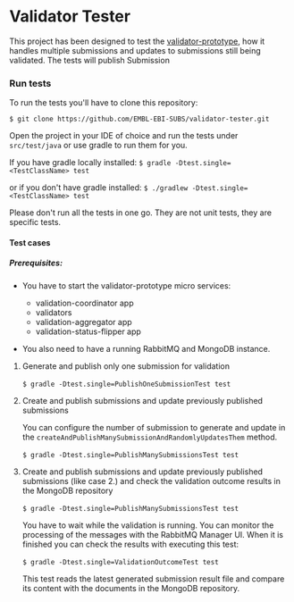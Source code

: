 # Validator Tester
This project has been designed to test the [validator-prototype](https://github.com/EMBL-EBI-SUBS/validator-prototype), how it handles multiple submissions and updates to submissions still being validated.
The tests will publish Submission

### Run tests
To run the tests you'll have to clone this repository:
```
$ git clone https://github.com/EMBL-EBI-SUBS/validator-tester.git
```
Open the project in your IDE of choice and run the tests under `src/test/java` or use gradle to run them for you.

If you have gradle locally installed: `$ gradle -Dtest.single=<TestClassName> test`

or if you don't have gradle installed: `$ ./gradlew -Dtest.single=<TestClassName> test`

Please don't run all the tests in one go. They are not unit tests, they are specific tests.

#### Test cases

##### Prerequisites:

- You have to start the validator-prototype micro services:
  - validation-coordinator app
  - validators
  - validation-aggregator app
  - validation-status-flipper app

- You also need to have a running RabbitMQ and MongoDB instance.


1. Generate and publish only one submission for validation
<br><br>`$ gradle -Dtest.single=PublishOneSubmissionTest test`

2. Create and publish submissions and update previously published submissions

    You can configure the number of submission to generate and update in the
 `createAndPublishManySubmissionAndRandomlyUpdatesThem` method.
<br><br>`$ gradle -Dtest.single=PublishManySubmissionsTest test`
      
3. Create and publish submissions and update previously published submissions (like case 2.)
and check the validation outcome results in the MongoDB repository
<br><br>`$ gradle -Dtest.single=PublishManySubmissionsTest test`

   You have to wait while the validation is running.
   You can monitor the processing of the messages with the RabbitMQ Manager UI.
   When it is finished you can check the results with executing this test:
   <br><br>`$ gradle -Dtest.single=ValidationOutcomeTest test`
   
   This test reads the latest generated submission result file
   and compare its content with the documents in the MongoDB repository. 

